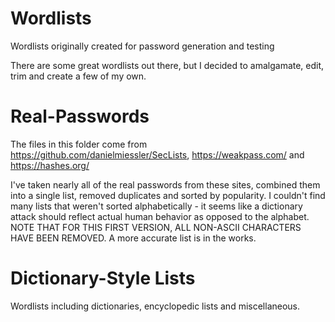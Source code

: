 # Wordlists
Wordlists originally created for password generation and testing

There are some great wordlists out there, but I decided to amalgamate, edit, trim and create a few of my own.


# Real-Passwords
The files in this folder come from https://github.com/danielmiessler/SecLists, https://weakpass.com/ and https://hashes.org/

I've taken nearly all of the real passwords from these sites, combined them into a single list, removed duplicates and sorted by popularity. I couldn't find many lists that weren't sorted alphabetically - it seems like a dictionary attack should reflect actual human behavior as opposed to the alphabet.  NOTE THAT FOR THIS FIRST VERSION, ALL NON-ASCII CHARACTERS HAVE BEEN REMOVED. A more accurate list is in the works.


# Dictionary-Style Lists

Wordlists including dictionaries, encyclopedic lists and miscellaneous.
